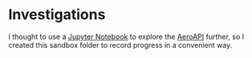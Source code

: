 # Investigations

I thought to use a [Jupyter Notebook] to explore the [AeroAPI] further, so I
created this sandbox folder to record progress in a convenient way.


[AeroAPI]: https://flightaware.com/commercial/aeroapi
[Jupyter Notebook]: https://github.com/jupyter/notebook#readme